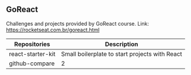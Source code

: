 ## GoReact

Challenges and projects provided by GoReact course.
Link: https://rocketseat.com.br/goreact.html

Repositories | Description
--- | ---
react-starter-kit | Small boilerplate to start projects with React
github-compare | 2
